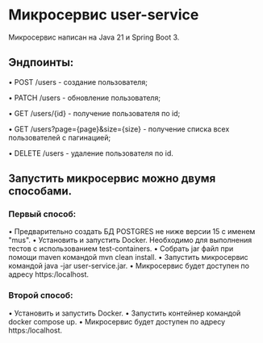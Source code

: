 # Микросервис user-service
Микросервис написан на Java 21 и Spring Boot 3.

## Эндпоинты:
• POST /users - создание пользователя;

• PATCH /users - обновление пользователя;

• GET /users/{id} - получение пользователя по id;

• GET /users?page={page}&size={size} - получение списка всех пользователей с пагинацией;

• DELETE /users - удаление пользователя по id.

## Запустить микросервис можно двумя способами.
### Первый способ:
•	Предварительно создать БД POSTGRES не ниже версии 15 с именем "mus".
•	Установить и запустить Docker. Необходимо для выполнения тестов с использованием test-containers.
•	Собрать jar файл при помощи maven командой mvn clean install.
•	Запустить микросервис командой java -jar user-service.jar.
•	Микросервис будет доступен по адресу https:/localhost.
### Второй способ:
•	Установить и запустить Docker.
•	Запустить контейнер командой docker compose up.
•	Микросервис будет доступен по адресу https:/localhost.
